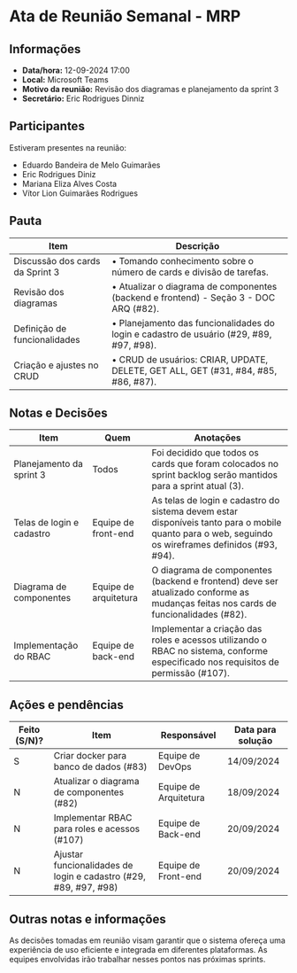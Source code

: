 # Ata de Reunião Semanal - MRP

## Informações

* **Data/hora:** 12-09-2024 17:00
* **Local:** Microsoft Teams
* **Motivo da reunião:** Revisão dos diagramas e planejamento da sprint 3
* **Secretário:** Eric Rodrigues Dinniz

## Participantes

Estiveram presentes na reunião:

- Eduardo Bandeira de Melo Guimarães
- Eric Rodrigues Diniz
- Mariana Eliza Alves Costa
- Vítor Lion Guimarães Rodrigues

## Pauta

| Item                         | Descrição                                                                                     |
| ---------------------------- | --------------------------------------------------------------------------------------------- |
| Discussão dos cards da Sprint 3 | • Tomando conhecimento sobre o número de cards e divisão de tarefas.                           |
| Revisão dos diagramas         | • Atualizar o diagrama de componentes (backend e frontend) - Seção 3 - DOC ARQ (#82).         |
| Definição de funcionalidades  | • Planejamento das funcionalidades do login e cadastro de usuário (#29, #89, #97, #98).       |
| Criação e ajustes no CRUD     | • CRUD de usuários: CRIAR, UPDATE, DELETE, GET ALL, GET (#31, #84, #85, #86, #87).            |

## Notas e Decisões

| Item                  | Quem  | Anotações                                                                                                                                                       |
| --------------------- | ----- | --------------------------------------------------------------------------------------------------------------------------------------------------------------- |
| Planejamento da sprint 3 | Todos | Foi decidido que todos os cards que foram colocados no sprint backlog serão mantidos para a sprint atual (3).                                                 |
| Telas de login e cadastro | Equipe de front-end | As telas de login e cadastro do sistema devem estar disponíveis tanto para o mobile quanto para o web, seguindo os wireframes definidos (#93, #94).          |
| Diagrama de componentes | Equipe de arquitetura | O diagrama de componentes (backend e frontend) deve ser atualizado conforme as mudanças feitas nos cards de funcionalidades (#82).                          |
| Implementação do RBAC  | Equipe de back-end | Implementar a criação das roles e acessos utilizando o RBAC no sistema, conforme especificado nos requisitos de permissão (#107).                         |

## Ações e pendências

| Feito (S/N)? | Item                                  | Responsável               | Data para solução  |
| ------------ | -------------------------------------| ------------------------- | ------------------ |
| S            | Criar docker para banco de dados (#83)| Equipe de DevOps          | 14/09/2024         |
| N            | Atualizar o diagrama de componentes (#82) | Equipe de Arquitetura   | 18/09/2024         |
| N            | Implementar RBAC para roles e acessos (#107) | Equipe de Back-end   | 20/09/2024         |
| N            | Ajustar funcionalidades de login e cadastro (#29, #89, #97, #98) | Equipe de Front-end | 20/09/2024         |

## Outras notas e informações

As decisões tomadas em reunião visam garantir que o sistema ofereça uma experiência de uso eficiente e integrada em diferentes plataformas. As equipes envolvidas irão trabalhar nesses pontos nas próximas sprints.
